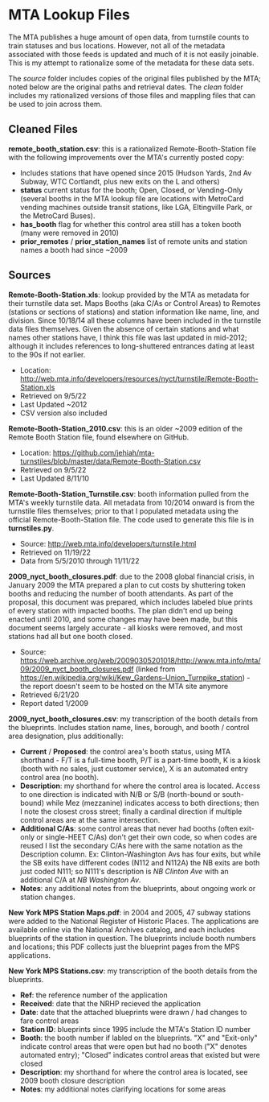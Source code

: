 # MTA Lookup Files
The MTA publishes a huge amount of open data, from turnstile counts to train statuses and bus locations. However, not all of the metadata associated with those feeds is updated and much of it is not easily joinable. This is my attempt to rationalize some of the metadata for these data sets.

The *source* folder includes copies of the original files published by the MTA; noted below are the original paths and retrieval dates. The *clean* folder includes my rationalized versions of those files and mappling files that can be used to join across them.

## Cleaned Files

**remote_booth_station.csv**: this is a rationalized Remote-Booth-Station file with the following improvements over the MTA's currently posted copy:
* Includes stations that have opened since 2015 (Hudson Yards, 2nd Av Subway, WTC Cortlandt, plus new exits on the L and others)
* **status** current status for the booth; Open, Closed, or Vending-Only (several booths in the MTA lookup file are locations with MetroCard vending machines outside transit stations, like LGA, Eltingville Park, or the MetroCard Buses).
* **has_booth** flag for whether this control area still has a token booth (many were removed in 2010)
* **prior_remotes** / **prior_station_names** list of remote units and station names a booth had since ~2009

## Sources

**Remote-Booth-Station.xls**: lookup provided by the MTA as metadata for their turnstile data set. Maps Booths (aka C/As or Control Areas) to Remotes (stations or sections of stations) and station information like name, line, and division. Since 10/18/14 all these columns have been included in the turnstile data files themselves. Given the absence of certain stations and what names other stations have, I think this file was last updated in mid-2012; although it includes references to long-shuttered entrances dating at least to the 90s if not earlier.
* Location: http://web.mta.info/developers/resources/nyct/turnstile/Remote-Booth-Station.xls
* Retrieved on 9/5/22
* Last Updated ~2012
* CSV version also included

**Remote-Booth-Station_2010.csv**: this is an older ~2009 edition of the Remote Booth Station file, found elsewhere on GitHub.
* Location: https://github.com/jehiah/mta-turnstiles/blob/master/data/Remote-Booth-Station.csv
* Retrieved on 9/5/22
* Last Updated 8/11/10

**Remote-Booth-Station_Turnstile.csv**: booth information pulled from the MTA's weekly turnstile data. All metadata from 10/2014 onward is from the turnstile files themselves; prior to that I populated metadata using the official Remote-Booth-Station file. The code used to generate this file is in **turnstiles.py**.
* Source: http://web.mta.info/developers/turnstile.html
* Retrieved on 11/19/22
* Data from 5/5/2010 through 11/11/22

**2009_nyct_booth_closures.pdf**: due to the 2008 global financial crisis, in January 2009 the MTA prepared a plan to cut costs by shuttering token booths and reducing the number of booth attendants. As part of the proposal, this document was prepared, which includes labeled blue prints of every station with impacted booths. The plan didn't end up being enacted until 2010, and some changes may have been made, but this document seems largely accurate - all kiosks were removed, and most stations had all but one booth closed.
* Source: https://web.archive.org/web/20090305201018/http://www.mta.info/mta/09/2009_nyct_booth_closures.pdf (linked from https://en.wikipedia.org/wiki/Kew_Gardens–Union_Turnpike_station) - the report doesn't seem to be hosted on the MTA site anymore
* Retrieved 6/21/20
* Report dated 1/2009

**2009_nyct_booth_closures.csv**: my transcription of the booth details from the blueprints. Includes station name, lines, borough, and booth / control area designation, plus additionally:
* **Current** / **Proposed**: the control area's booth status, using MTA shorthand - F/T is a full-time booth, P/T is a part-time booth, K is a kiosk (booth with no sales, just customer service), X is an automated entry control area (no booth).
* **Description**: my shorthand for where the control area is located. Access to one direction is indicated with N/B or S/B (north-bound or south-bound) while Mez (mezzanine) indicates access to both directions; then I note the closest cross street; finally a cardinal direction if multiple control areas are at the same intersection.
* **Additional C/As**: some control areas that never had booths (often exit-only or single-HEET C/As) don't get their own code, so when codes are reused I list the secondary C/As here with the same notation as the Description column. Ex: Clinton-Washington Avs has four exits, but while the SB exits have different codes (N112 and N112A) the NB exits are both just coded N111; so N111's description is *NB Clinton Ave* with an additional C/A at *NB Washington Av*.
* **Notes**: any additional notes from the blueprints, about ongoing work or station changes.

**New York MPS Station Maps.pdf**: in 2004 and 2005, 47 subway stations were added to the National Register of Historic Places. The applications are available online via the National Archives catalog, and each includes blueprints of the station in question. The blueprints include booth numbers and locations; this PDF collects just the blueprint pages from the MPS applications.

**New York MPS Stations.csv**: my transcription of the booth details from the blueprints.
* **Ref**: the reference number of the application
* **Received**: date that the NRHP recieved the application
* **Date**: date that the attached blueprints were drawn / had changes to fare control areas
* **Station ID**: blueprints since 1995 include the MTA's Station ID number
* **Booth**: the booth number if labled on the blueprints. "X" and "Exit-only" indicate control areas that were open but had no booth ("X" denotes automated entry); "Closed" indicates control areas that existed but were closed
* **Description**: my shorthand for where the control area is located, see 2009 booth closure description
* **Notes**: my additional notes clarifying locations for some areas
